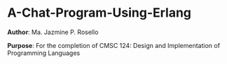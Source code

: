 # A-Chat-Program-Using-Erlang

**Author**: Ma. Jazmine P. Rosello

**Purpose**: For the completion of CMSC 124: Design and Implementation of Programming Languages

 
